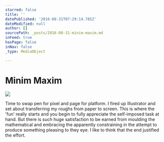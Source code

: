 ```yaml
---
starred: false
title: ''
datePublished: '2016-08-31T07:29:14.785Z'
dateModified: null
author: []
sourcePath: _posts/2016-08-31-minim-maxim.md
inFeed: true
hasPage: false
inNav: false
_type: MediaObject

---
```

# Minim Maxim
![](https://the-grid-user-content.s3-us-west-2.amazonaws.com/d34ae793-2bc5-4c95-8942-a96158e7e380.jpg)

Time to swap pen for pixel and page for platform. I fired up Illustrator and set about transferring my roughs from paper to screen. This is where the 'fun' really starts and you begin to fully appreciate the self-imposed task at hand. But there is such huge satisfaction to be earned from moulding the mathematical and embracing the apparently constraining in the attempt to produce something pleasing to they eye. I like to think that the end justified the effort.
